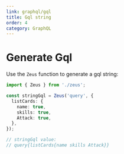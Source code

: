```yaml
---
link: graphql/gql
title: Gql string
order: 4
category: GraphQL
---
```


# Generate Gql

Use the `Zeus` function to generate a gql string:

```typescript
import { Zeus } from './zeus';

const stringGql = Zeus('query', {
  listCards: {
    name: true,
    skills: true,
    Attack: true,
  },
});

// stringGql value:
// query{listCards{name skills Attack}}
```
